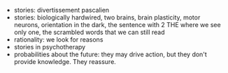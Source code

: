 - stories: divertissement pascalien
- stories: biologically hardwired, two brains, brain plasticity, motor neurons, orientation in the dark, the sentence with 2 THE where we see only one, the scrambled words that we can still read
- rationality: we look for reasons
- stories in psychotherapy
- probabilities about the future: they may drive action, but they don't provide knowledge. They reassure.